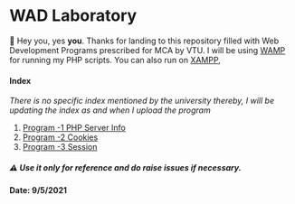 # WAD Laboratory

:red_circle: Hey you, yes **you**. Thanks for landing to this repository filled with Web Development Programs prescribed for MCA by VTU. I will be using [WAMP](https://www.wampserver.com/en/) for running my PHP scripts. You can also run on [XAMPP](https://www.apachefriends.org/index.html), 

#### Index

*There is no specific index mentioned by the university thereby, I will be updating the index as and when I upload the program*

1. [Program -1 PHP Server Info](Program-1/)
2. [Program -2 Cookies](Program-2/)
3. [Program -3 Session](Program-3/)

##### :warning:  Use it only for reference and do raise issues if necessary.

**Date: 9/5/2021**

